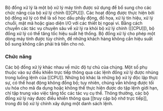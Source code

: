 Bộ đồng xử lý là một bộ xử lý máy tính được sử dụng để bổ sung cho các chức năng của bộ xử lý chính ([[CPU]]). Các hoạt động được thực hiện bởi bộ đồng xử lý có thể là số học dấu phẩy động, đồ họa, xử lý tín hiệu, xử lý chuỗi, mật mã hoặc giao diện I/O với các thiết bị ngoại vi. Bằng cách chuyển các tác vụ chuyên sâu về xử lý ra khỏi bộ xử lý chính ([[CPU]]), bộ đồng xử lý có thể tăng tốc hiệu suất hệ thống. Bộ đồng xử lý cho phép một dòng máy tính được tùy chỉnh, để những khách hàng không cần hiệu suất bổ sung không cần phải trả tiền cho nó.

### Chức năng

Các bộ đồng xử lý khác nhau về mức độ tự chủ của chúng. Một số phụ thuộc vào sự điều khiển trực tiếp thông qua các lệnh đồng xử lý được nhúng trong luồng lệnh của [[CPU]]. Những bộ khác là những bộ xử lý độc lập thực sự, có thể hoạt động không đồng bộ; tuy nhiên, chúng vẫn không được tối ưu hóa cho mã đa dụng hoặc không thể thực hiện được do tập lệnh giới hạn, chỉ tập trung vào việc tăng tốc các tác vụ cụ thể. Thông thường, các bộ đồng xử lý này được điều khiển thông qua [[truy cập bộ nhớ trực tiếp]], trong đó bộ xử lý chính xây dựng một danh sách lệnh. 